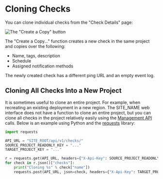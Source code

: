 # Cloning Checks

You can clone individual checks from the "Check Details"
page:

![The "Create a Copy" button](IMG_URL/create_copy.png)

The "Create a Copy..." function creates a new check in the same project and copies
over the following:

* Name, tags, description
* Schedule
* Assigned notification methods

The newly created check has a different ping URL and an empty event log.

## Cloning All Checks Into a New Project

It is sometimes useful to clone an entire project. For example, when recreating
an existing deployment in a new region. The SITE_NAME web interface does
not have a function to clone an entire project, but you can clone all checks in the
project relatively easily using the [Management API](../api/) calls.
Below is an example using Python and the [requests](https://requests.readthedocs.io/en/master/) library:

```python
import requests

API_URL = "SITE_ROOT/api/v1/checks/"
SOURCE_PROJECT_READONLY_KEY = "..."
TARGET_PROJECT_KEY = "..."

r = requests.get(API_URL, headers={"X-Api-Key": SOURCE_PROJECT_READONLY_KEY})
for check in r.json()["checks"]:
    print("Cloning %s" % check["name"])
    requests.post(API_URL, json=check, headers={"X-Api-Key": TARGET_PROJECT_KEY})
```
